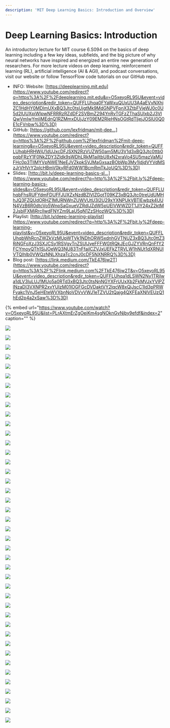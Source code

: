 ```yaml
---
description: 'MIT Deep Learning Basics: Introduction and Overview'
---
```


# Deep Learning Basics: Introduction

An introductory lecture for MIT course 6.S094 on the basics of deep learning including a few key ideas, subfields, and the big picture of why neural networks have inspired and energized an entire new generation of researchers. For more lecture videos on deep learning, reinforcement learning \(RL\), artificial intelligence \(AI & AGI\), and podcast conversations, visit our website or follow TensorFlow code tutorials on our GitHub repo.

* INFO: Website: [https://deeplearning.mit.edu](https://www.youtube.com/redirect?q=https%3A%2F%2Fdeeplearning.mit.edu&v=O5xeyoRL95U&event=video_description&redir_token=QUFFLUhqa0FYaWxuQUxUU3A4aEVvNXhjZC1HdHY0MDlmUXxBQ3Jtc0tsUjgtMk9MdGNPVFpnX3ZtbFVjeWJ0c0U5d2lUUXpiWlpwNFRRRzRZdDF2SVBmZ294YnRvTGFzZThaSUlxb2J3VlQwVmIwYmliMEdnQ1RZMmxDUjJzY09EM2RIeHNsOGtRdTljejJOSlU0Q0E1cFVnbw%3D%3D) 
* GitHub: [https://github.com/lexfridman/mit-dee...](https://www.youtube.com/redirect?q=https%3A%2F%2Fgithub.com%2Flexfridman%2Fmit-deep-learning&v=O5xeyoRL95U&event=video_description&redir_token=QUFFLUhqbHRHWjU1dUJxcDFJSXN2RzVUZW50am5MU3V1d3xBQ3Jtc0ttb0pqbFRzY1F0NkZDY3Zldk9sWDhLRkM1ajltbU8xN2xraVo4SU5mazVaMUFHc0p3TllMYVpNWE1NeEJVZkpkSVJMaGxsazBObWp3My1IdjdVYVdMSzJrVHVrY2plcHBmV0kyRFd0WW1BcmRmTkJoUQ%3D%3D) 
* Slides: [http://bit.ly/deep-learning-basics-sl...](https://www.youtube.com/redirect?q=http%3A%2F%2Fbit.ly%2Fdeep-learning-basics-slides&v=O5xeyoRL95U&event=video_description&redir_token=QUFFLUhqbFhsRUFYdmFDUFFJUXZxNzdBZlVlZGotT09KZ3xBQ3Jtc0treUdUMHhJQ3FZQUdORHZ1MURNWnZUWVUtU3l2U29xYXNPUkVBTlEwbzk4UUN4VzB6R0dtcVo5WnpSaGxueVZRdlJZdW5pUElVWWZDT1JlY24xZ2ktM2JsblFXMjRrcllwdFNYZm9LaU5qN1ZzSHozWQ%3D%3D) 
* Playlist: [http://bit.ly/deep-learning-playlist](https://www.youtube.com/redirect?q=http%3A%2F%2Fbit.ly%2Fdeep-learning-playlist&v=O5xeyoRL95U&event=video_description&redir_token=QUFFLUhqbWhRcnZWZkVzMUpWTVk1NDhORW5xdnhGVTNUZ3xBQ3Jtc0ttZ3RjNGFoXzJ3SXJCSy1RSVgyTnZSUlJyeFFFWGtRQkJEcGJZYVRnQnFfY2FCYmoyQTh1SjJOeWQ3NU83TnFfajlCZVJxUEFkZTRVLW1hNUt1dXRNUlVTQlhlb0VWQzNNLXhzaTc2cnJ0cDF5NXNRRQ%3D%3D) 
* Blog post: [https://link.medium.com/TkE476jw2T](https://www.youtube.com/redirect?q=https%3A%2F%2Flink.medium.com%2FTkE476jw2T&v=O5xeyoRL95U&event=video_description&redir_token=QUFFLUhqa1dLSWN2Ny1TRjlwa1dLV3luLUJ1MUo5a0RTd3xBQ3Jtc0tsNnNGYXFrUUxXb2FkMVJxYVlPZlNzaDI3VXNPR2xvYUIzM01lOGFGcDVDaktVY2lqcW8xQjJscC1Id3pPRWFvakc1VnJ5eHEteWVXbnNoVDVvVWJ1eTZVU2tQajg4QXFEaXNlVEUzQ1hEd2p4a2xSaw%3D%3D)

{% embed url="https://www.youtube.com/watch?v=O5xeyoRL95U&list=PLrAXtmErZgOeiKm4sgNOknGvNjby9efdf&index=2" caption="" %}

![](https://github.com/ykkimhgu/course-doc/tree/8aadfae05efb949f0e880aeffc942f141822d3db/.gitbook/assets/image%20%2852%29.png)

![](https://github.com/ykkimhgu/course-doc/tree/8aadfae05efb949f0e880aeffc942f141822d3db/.gitbook/assets/image%20%2869%29.png)

![](https://github.com/ykkimhgu/course-doc/tree/8aadfae05efb949f0e880aeffc942f141822d3db/.gitbook/assets/image%20%2858%29.png)

![](https://github.com/ykkimhgu/course-doc/tree/8aadfae05efb949f0e880aeffc942f141822d3db/.gitbook/assets/image%20%2833%29.png)

![](https://github.com/ykkimhgu/course-doc/tree/8aadfae05efb949f0e880aeffc942f141822d3db/.gitbook/assets/image%20%2831%29.png)

![](https://github.com/ykkimhgu/course-doc/tree/8aadfae05efb949f0e880aeffc942f141822d3db/.gitbook/assets/image%20%2814%29.png)

![](https://github.com/ykkimhgu/course-doc/tree/8aadfae05efb949f0e880aeffc942f141822d3db/.gitbook/assets/image%20%2837%29.png)

![](https://github.com/ykkimhgu/course-doc/tree/8aadfae05efb949f0e880aeffc942f141822d3db/.gitbook/assets/image%20%2873%29.png)

![](https://github.com/ykkimhgu/course-doc/tree/8aadfae05efb949f0e880aeffc942f141822d3db/.gitbook/assets/image%20%2862%29.png)

![](https://github.com/ykkimhgu/course-doc/tree/8aadfae05efb949f0e880aeffc942f141822d3db/.gitbook/assets/image%20%2844%29.png)

![](https://github.com/ykkimhgu/course-doc/tree/8aadfae05efb949f0e880aeffc942f141822d3db/.gitbook/assets/image%20%2872%29.png)

![](https://github.com/ykkimhgu/course-doc/tree/8aadfae05efb949f0e880aeffc942f141822d3db/.gitbook/assets/image%20%2813%29.png)

![](https://github.com/ykkimhgu/course-doc/tree/8aadfae05efb949f0e880aeffc942f141822d3db/.gitbook/assets/image%20%2866%29.png)

![](https://github.com/ykkimhgu/course-doc/tree/8aadfae05efb949f0e880aeffc942f141822d3db/.gitbook/assets/image%20%2826%29.png)

![](https://github.com/ykkimhgu/course-doc/tree/8aadfae05efb949f0e880aeffc942f141822d3db/.gitbook/assets/image%20%2842%29.png)

![](https://github.com/ykkimhgu/course-doc/tree/8aadfae05efb949f0e880aeffc942f141822d3db/.gitbook/assets/image%20%2881%29.png)

![](https://github.com/ykkimhgu/course-doc/tree/8aadfae05efb949f0e880aeffc942f141822d3db/.gitbook/assets/image%20%2892%29.png)

![](https://github.com/ykkimhgu/course-doc/tree/8aadfae05efb949f0e880aeffc942f141822d3db/.gitbook/assets/image%20%2887%29.png)

![](https://github.com/ykkimhgu/course-doc/tree/8aadfae05efb949f0e880aeffc942f141822d3db/.gitbook/assets/image%20%2851%29.png)

![](https://github.com/ykkimhgu/course-doc/tree/8aadfae05efb949f0e880aeffc942f141822d3db/.gitbook/assets/image%20%2817%29.png)

![](https://github.com/ykkimhgu/course-doc/tree/8aadfae05efb949f0e880aeffc942f141822d3db/.gitbook/assets/image%20%2870%29.png)

![](https://github.com/ykkimhgu/course-doc/tree/8aadfae05efb949f0e880aeffc942f141822d3db/.gitbook/assets/image%20%2879%29.png)

![](https://github.com/ykkimhgu/course-doc/tree/8aadfae05efb949f0e880aeffc942f141822d3db/.gitbook/assets/image%20%2855%29.png)

![](https://github.com/ykkimhgu/course-doc/tree/8aadfae05efb949f0e880aeffc942f141822d3db/.gitbook/assets/image%20%2884%29.png)

![](https://github.com/ykkimhgu/course-doc/tree/8aadfae05efb949f0e880aeffc942f141822d3db/.gitbook/assets/image%20%2875%29.png)

![](https://github.com/ykkimhgu/course-doc/tree/8aadfae05efb949f0e880aeffc942f141822d3db/.gitbook/assets/image%20%2836%29.png)

![](https://github.com/ykkimhgu/course-doc/tree/8aadfae05efb949f0e880aeffc942f141822d3db/.gitbook/assets/image%20%2818%29.png)

![](https://github.com/ykkimhgu/course-doc/tree/8aadfae05efb949f0e880aeffc942f141822d3db/.gitbook/assets/image%20%2834%29.png)

![](https://github.com/ykkimhgu/course-doc/tree/8aadfae05efb949f0e880aeffc942f141822d3db/.gitbook/assets/image%20%2853%29.png)

![](https://github.com/ykkimhgu/course-doc/tree/8aadfae05efb949f0e880aeffc942f141822d3db/.gitbook/assets/image%20%2876%29.png)

![](https://github.com/ykkimhgu/course-doc/tree/8aadfae05efb949f0e880aeffc942f141822d3db/.gitbook/assets/image%20%2893%29.png)

![](https://github.com/ykkimhgu/course-doc/tree/8aadfae05efb949f0e880aeffc942f141822d3db/.gitbook/assets/image%20%2840%29.png)

![](https://github.com/ykkimhgu/course-doc/tree/8aadfae05efb949f0e880aeffc942f141822d3db/.gitbook/assets/image%20%2843%29.png)

![](https://github.com/ykkimhgu/course-doc/tree/8aadfae05efb949f0e880aeffc942f141822d3db/.gitbook/assets/image%20%2825%29.png)

![](https://github.com/ykkimhgu/course-doc/tree/8aadfae05efb949f0e880aeffc942f141822d3db/.gitbook/assets/image%20%2827%29.png)

![](https://github.com/ykkimhgu/course-doc/tree/8aadfae05efb949f0e880aeffc942f141822d3db/.gitbook/assets/image%20%2888%29.png)

![](https://github.com/ykkimhgu/course-doc/tree/8aadfae05efb949f0e880aeffc942f141822d3db/.gitbook/assets/image%20%2820%29.png)

![](https://github.com/ykkimhgu/course-doc/tree/8aadfae05efb949f0e880aeffc942f141822d3db/.gitbook/assets/image%20%2835%29.png)

![](https://github.com/ykkimhgu/course-doc/tree/8aadfae05efb949f0e880aeffc942f141822d3db/.gitbook/assets/image%20%2863%29.png)

![](https://github.com/ykkimhgu/course-doc/tree/8aadfae05efb949f0e880aeffc942f141822d3db/.gitbook/assets/image%20%2822%29.png)

![](https://github.com/ykkimhgu/course-doc/tree/8aadfae05efb949f0e880aeffc942f141822d3db/.gitbook/assets/image%20%2838%29.png)

![](https://github.com/ykkimhgu/course-doc/tree/8aadfae05efb949f0e880aeffc942f141822d3db/.gitbook/assets/image%20%2889%29.png)

